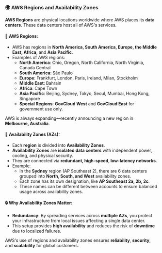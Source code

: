### 🌍 AWS Regions and Availability Zones

**AWS Regions** are physical locations worldwide where AWS places its **data centers**. These data centers host all of AWS's services.

#### 📌 AWS Regions:
- AWS has regions in **North America, South America, Europe, the Middle East, Africa**, and **Asia Pacific**.
- Examples of AWS regions:
  - **North America**: Ohio, Oregon, North California, North Virginia, Canada Central
  - **South America**: São Paulo
  - **Europe**: Frankfurt, London, Paris, Ireland, Milan, Stockholm
  - **Middle East**: Bahrain
  - **Africa**: Cape Town
  - **Asia Pacific**: Beijing, Sydney, Tokyo, Seoul, Mumbai, Hong Kong, Singapore
  - **Special Regions**: **GovCloud West** and **GovCloud East** for government use only.

AWS is always expanding—recently announcing a new region in **Melbourne, Australia**.

#### 🔄 Availability Zones (AZs):
- Each **region** is divided into **Availability Zones**.
- **Availability Zones** are **isolated data centers** with independent power, cooling, and physical security.
- They are connected via **redundant, high-speed, low-latency networks**.
- Example:
  - In the **Sydney** region (AP Southeast 2), there are 6 data centers grouped into **North, South, and West** availability zones.
  - Each zone has its own designation, like **AP Southeast 2a, 2b, 2c**.
  - These names can be different between accounts to ensure balanced usage across availability zones.

#### 🔒 Why Availability Zones Matter:
- **Redundancy**: By spreading services across **multiple AZs**, you protect your infrastructure from local issues affecting a single data center.
- This setup provides **high availability** and reduces the risk of **downtime** due to localized failures.

AWS's use of regions and availability zones ensures **reliability**, **security**, and **scalability** for global customers.